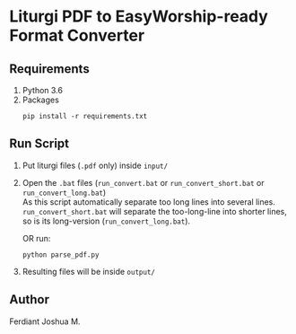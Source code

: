 # Liturgi PDF to EasyWorship-ready Format Converter

## Requirements

1. Python 3.6
2. Packages
    ```shell script
    pip install -r requirements.txt    
    ```
   
## Run Script

1. Put liturgi files (`.pdf` only) inside `input/`
2. Open the `.bat` files (`run_convert.bat` or `run_convert_short.bat` or `run_convert_long.bat`)  
    As this script automatically separate too long lines into several lines. `run_convert_short.bat` will separate the
    too-long-line into shorter lines, so is its long-version (`run_convert_long.bat`).
   
   OR run:
    ```shell script
    python parse_pdf.py
    ```
3. Resulting files will be inside `output/`

## Author

Ferdiant Joshua M.
